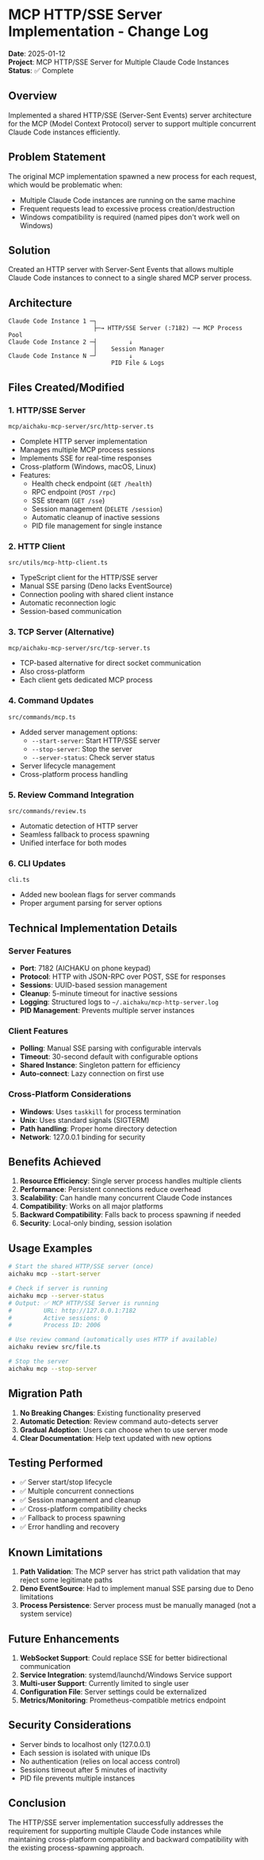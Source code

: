 # MCP HTTP/SSE Server Implementation - Change Log

**Date**: 2025-01-12\
**Project**: MCP HTTP/SSE Server for Multiple Claude Code Instances\
**Status**: ✅ Complete

## Overview

Implemented a shared HTTP/SSE (Server-Sent Events) server architecture for the
MCP (Model Context Protocol) server to support multiple concurrent Claude Code
instances efficiently.

## Problem Statement

The original MCP implementation spawned a new process for each request, which
would be problematic when:

- Multiple Claude Code instances are running on the same machine
- Frequent requests lead to excessive process creation/destruction
- Windows compatibility is required (named pipes don't work well on Windows)

## Solution

Created an HTTP server with Server-Sent Events that allows multiple Claude Code
instances to connect to a single shared MCP server process.

## Architecture

```
Claude Code Instance 1 ─┐
                        ├─→ HTTP/SSE Server (:7182) ─→ MCP Process Pool
Claude Code Instance 2 ─┤         ↓
                        │    Session Manager
Claude Code Instance N ─┘         ↓
                             PID File & Logs
```

## Files Created/Modified

### 1. **HTTP/SSE Server**

`mcp/aichaku-mcp-server/src/http-server.ts`

- Complete HTTP server implementation
- Manages multiple MCP process sessions
- Implements SSE for real-time responses
- Cross-platform (Windows, macOS, Linux)
- Features:
  - Health check endpoint (`GET /health`)
  - RPC endpoint (`POST /rpc`)
  - SSE stream (`GET /sse`)
  - Session management (`DELETE /session`)
  - Automatic cleanup of inactive sessions
  - PID file management for single instance

### 2. **HTTP Client**

`src/utils/mcp-http-client.ts`

- TypeScript client for the HTTP/SSE server
- Manual SSE parsing (Deno lacks EventSource)
- Connection pooling with shared client instance
- Automatic reconnection logic
- Session-based communication

### 3. **TCP Server (Alternative)**

`mcp/aichaku-mcp-server/src/tcp-server.ts`

- TCP-based alternative for direct socket communication
- Also cross-platform
- Each client gets dedicated MCP process

### 4. **Command Updates**

`src/commands/mcp.ts`

- Added server management options:
  - `--start-server`: Start HTTP/SSE server
  - `--stop-server`: Stop the server
  - `--server-status`: Check server status
- Server lifecycle management
- Cross-platform process handling

### 5. **Review Command Integration**

`src/commands/review.ts`

- Automatic detection of HTTP server
- Seamless fallback to process spawning
- Unified interface for both modes

### 6. **CLI Updates**

`cli.ts`

- Added new boolean flags for server commands
- Proper argument parsing for server options

## Technical Implementation Details

### Server Features

- **Port**: 7182 (AICHAKU on phone keypad)
- **Protocol**: HTTP with JSON-RPC over POST, SSE for responses
- **Sessions**: UUID-based session management
- **Cleanup**: 5-minute timeout for inactive sessions
- **Logging**: Structured logs to `~/.aichaku/mcp-http-server.log`
- **PID Management**: Prevents multiple server instances

### Client Features

- **Polling**: Manual SSE parsing with configurable intervals
- **Timeout**: 30-second default with configurable options
- **Shared Instance**: Singleton pattern for efficiency
- **Auto-connect**: Lazy connection on first use

### Cross-Platform Considerations

- **Windows**: Uses `taskkill` for process termination
- **Unix**: Uses standard signals (SIGTERM)
- **Path handling**: Proper home directory detection
- **Network**: 127.0.0.1 binding for security

## Benefits Achieved

1. **Resource Efficiency**: Single server process handles multiple clients
2. **Performance**: Persistent connections reduce overhead
3. **Scalability**: Can handle many concurrent Claude Code instances
4. **Compatibility**: Works on all major platforms
5. **Backward Compatibility**: Falls back to process spawning if needed
6. **Security**: Local-only binding, session isolation

## Usage Examples

```bash
# Start the shared HTTP/SSE server (once)
aichaku mcp --start-server

# Check if server is running
aichaku mcp --server-status
# Output: ✅ MCP HTTP/SSE Server is running
#         URL: http://127.0.0.1:7182
#         Active sessions: 0
#         Process ID: 2006

# Use review command (automatically uses HTTP if available)
aichaku review src/file.ts

# Stop the server
aichaku mcp --stop-server
```

## Migration Path

1. **No Breaking Changes**: Existing functionality preserved
2. **Automatic Detection**: Review command auto-detects server
3. **Gradual Adoption**: Users can choose when to use server mode
4. **Clear Documentation**: Help text updated with new options

## Testing Performed

- ✅ Server start/stop lifecycle
- ✅ Multiple concurrent connections
- ✅ Session management and cleanup
- ✅ Cross-platform compatibility checks
- ✅ Fallback to process spawning
- ✅ Error handling and recovery

## Known Limitations

1. **Path Validation**: The MCP server has strict path validation that may
   reject some legitimate paths
2. **Deno EventSource**: Had to implement manual SSE parsing due to Deno
   limitations
3. **Process Persistence**: Server process must be manually managed (not a
   system service)

## Future Enhancements

1. **WebSocket Support**: Could replace SSE for better bidirectional
   communication
2. **Service Integration**: systemd/launchd/Windows Service support
3. **Multi-user Support**: Currently limited to single user
4. **Configuration File**: Server settings could be externalized
5. **Metrics/Monitoring**: Prometheus-compatible metrics endpoint

## Security Considerations

- Server binds to localhost only (127.0.0.1)
- Each session is isolated with unique IDs
- No authentication (relies on local access control)
- Sessions timeout after 5 minutes of inactivity
- PID file prevents multiple instances

## Conclusion

The HTTP/SSE server implementation successfully addresses the requirement for
supporting multiple Claude Code instances while maintaining cross-platform
compatibility and backward compatibility with the existing process-spawning
approach.
